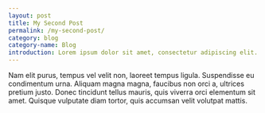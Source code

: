 ```yaml
---
layout: post
title: My Second Post
permalink: /my-second-post/
category: blog
category-name: Blog
introduction: Lorem ipsum dolor sit amet, consectetur adipiscing elit.
---
```


Nam elit purus, tempus vel velit non, laoreet tempus ligula. Suspendisse eu condimentum urna. Aliquam magna magna, faucibus non orci a, ultrices pretium justo. Donec tincidunt tellus mauris, quis viverra orci elementum sit amet. Quisque vulputate diam tortor, quis accumsan velit volutpat mattis.